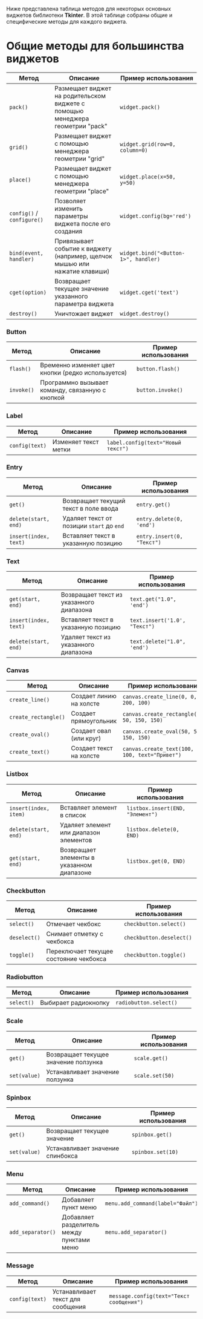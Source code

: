 <p>Ниже представлена таблица методов для некоторых основных виджетов библиотеки <strong>Tkinter</strong>.
В этой таблице собраны общие и специфические методы для каждого виджета.</p>
<h1>Общие методы для большинства виджетов</h1>
<table>
<thead>
<tr>
<th>Метод</th>
<th>Описание</th>
<th>Пример использования</th>
</tr>
</thead>
<tbody>
<tr>
<td><code>pack()</code></td>
<td>Размещает виджет на родительском виджете с помощью менеджера геометрии "pack"</td>
<td><code>widget.pack()</code></td>
</tr>
<tr>
<td><code>grid()</code></td>
<td>Размещает виджет с помощью менеджера геометрии "grid"</td>
<td><code>widget.grid(row=0, column=0)</code></td>
</tr>
<tr>
<td><code>place()</code></td>
<td>Размещает виджет с помощью менеджера геометрии "place"</td>
<td><code>widget.place(x=50, y=50)</code></td>
</tr>
<tr>
<td><code>config()</code> / <code>configure()</code></td>
<td>Позволяет изменить параметры виджета после его создания</td>
<td><code>widget.config(bg='red')</code></td>
</tr>
<tr>
<td><code>bind(event, handler)</code></td>
<td>Привязывает событие к виджету (например, щелчок мышью или нажатие клавиши)</td>
<td><code>widget.bind("&lt;Button-1&gt;", handler)</code></td>
</tr>
<tr>
<td><code>cget(option)</code></td>
<td>Возвращает текущее значение указанного параметра виджета</td>
<td><code>widget.cget('text')</code></td>
</tr>
<tr>
<td><code>destroy()</code></td>
<td>Уничтожает виджет</td>
<td><code>widget.destroy()</code></td>
</tr>
</tbody>
</table>
<h3>Button</h3>
<table>
<thead>
<tr>
<th>Метод</th>
<th>Описание</th>
<th>Пример использования</th>
</tr>
</thead>
<tbody>
<tr>
<td><code>flash()</code></td>
<td>Временно изменяет цвет кнопки (редко используется)</td>
<td><code>button.flash()</code></td>
</tr>
<tr>
<td><code>invoke()</code></td>
<td>Программно вызывает команду, связанную с кнопкой</td>
<td><code>button.invoke()</code></td>
</tr>
</tbody>
</table>
<h3>Label</h3>
<table>
<thead>
<tr>
<th>Метод</th>
<th>Описание</th>
<th>Пример использования</th>
</tr>
</thead>
<tbody>
<tr>
<td><code>config(text)</code></td>
<td>Изменяет текст метки</td>
<td><code>label.config(text="Новый текст")</code></td>
</tr>
</tbody>
</table>
<h3>Entry</h3>
<table>
<thead>
<tr>
<th>Метод</th>
<th>Описание</th>
<th>Пример использования</th>
</tr>
</thead>
<tbody>
<tr>
<td><code>get()</code></td>
<td>Возвращает текущий текст в поле ввода</td>
<td><code>entry.get()</code></td>
</tr>
<tr>
<td><code>delete(start, end)</code></td>
<td>Удаляет текст от позиции <code>start</code> до <code>end</code></td>
<td><code>entry.delete(0, 'end')</code></td>
</tr>
<tr>
<td><code>insert(index, text)</code></td>
<td>Вставляет текст в указанную позицию</td>
<td><code>entry.insert(0, "Текст")</code></td>
</tr>
</tbody>
</table>
<h3>Text</h3>
<table>
<thead>
<tr>
<th>Метод</th>
<th>Описание</th>
<th>Пример использования</th>
</tr>
</thead>
<tbody>
<tr>
<td><code>get(start, end)</code></td>
<td>Возвращает текст из указанного диапазона</td>
<td><code>text.get("1.0", 'end')</code></td>
</tr>
<tr>
<td><code>insert(index, text)</code></td>
<td>Вставляет текст в указанную позицию</td>
<td><code>text.insert('1.0', "Текст")</code></td>
</tr>
<tr>
<td><code>delete(start, end)</code></td>
<td>Удаляет текст из указанного диапазона</td>
<td><code>text.delete("1.0", 'end')</code></td>
</tr>
</tbody>
</table>
<h3>Canvas</h3>
<table>
<thead>
<tr>
<th>Метод</th>
<th>Описание</th>
<th>Пример использования</th>
</tr>
</thead>
<tbody>
<tr>
<td><code>create_line()</code></td>
<td>Создает линию на холсте</td>
<td><code>canvas.create_line(0, 0, 200, 100)</code></td>
</tr>
<tr>
<td><code>create_rectangle()</code></td>
<td>Создает прямоугольник</td>
<td><code>canvas.create_rectangle(50, 50, 150, 150)</code></td>
</tr>
<tr>
<td><code>create_oval()</code></td>
<td>Создает овал (или круг)</td>
<td><code>canvas.create_oval(50, 50, 150, 150)</code></td>
</tr>
<tr>
<td><code>create_text()</code></td>
<td>Создает текст на холсте</td>
<td><code>canvas.create_text(100, 100, text="Привет")</code></td>
</tr>
</tbody>
</table>
<h3>Listbox</h3>
<table>
<thead>
<tr>
<th>Метод</th>
<th>Описание</th>
<th>Пример использования</th>
</tr>
</thead>
<tbody>
<tr>
<td><code>insert(index, item)</code></td>
<td>Вставляет элемент в список</td>
<td><code>listbox.insert(END, "Элемент")</code></td>
</tr>
<tr>
<td><code>delete(start, end)</code></td>
<td>Удаляет элемент или диапазон элементов</td>
<td><code>listbox.delete(0, END)</code></td>
</tr>
<tr>
<td><code>get(start, end)</code></td>
<td>Возвращает элементы в указанном диапазоне</td>
<td><code>listbox.get(0, END)</code></td>
</tr>
</tbody>
</table>
<h3>Checkbutton</h3>
<table>
<thead>
<tr>
<th>Метод</th>
<th>Описание</th>
<th>Пример использования</th>
</tr>
</thead>
<tbody>
<tr>
<td><code>select()</code></td>
<td>Отмечает чекбокс</td>
<td><code>checkbutton.select()</code></td>
</tr>
<tr>
<td><code>deselect()</code></td>
<td>Снимает отметку с чекбокса</td>
<td><code>checkbutton.deselect()</code></td>
</tr>
<tr>
<td><code>toggle()</code></td>
<td>Переключает текущее состояние чекбокса</td>
<td><code>checkbutton.toggle()</code></td>
</tr>
</tbody>
</table>
<h3>Radiobutton</h3>
<table>
<thead>
<tr>
<th>Метод</th>
<th>Описание</th>
<th>Пример использования</th>
</tr>
</thead>
<tbody>
<tr>
<td><code>select()</code></td>
<td>Выбирает радиокнопку</td>
<td><code>radiobutton.select()</code></td>
</tr>
</tbody>
</table>
<h3>Scale</h3>
<table>
<thead>
<tr>
<th>Метод</th>
<th>Описание</th>
<th>Пример использования</th>
</tr>
</thead>
<tbody>
<tr>
<td><code>get()</code></td>
<td>Возвращает текущее значение ползунка</td>
<td><code>scale.get()</code></td>
</tr>
<tr>
<td><code>set(value)</code></td>
<td>Устанавливает значение ползунка</td>
<td><code>scale.set(50)</code></td>
</tr>
</tbody>
</table>
<h3>Spinbox</h3>
<table>
<thead>
<tr>
<th>Метод</th>
<th>Описание</th>
<th>Пример использования</th>
</tr>
</thead>
<tbody>
<tr>
<td><code>get()</code></td>
<td>Возвращает текущее значение</td>
<td><code>spinbox.get()</code></td>
</tr>
<tr>
<td><code>set(value)</code></td>
<td>Устанавливает значение спинбокса</td>
<td><code>spinbox.set(10)</code></td>
</tr>
</tbody>
</table>
<h3>Menu</h3>
<table>
<thead>
<tr>
<th>Метод</th>
<th>Описание</th>
<th>Пример использования</th>
</tr>
</thead>
<tbody>
<tr>
<td><code>add_command()</code></td>
<td>Добавляет пункт меню</td>
<td><code>menu.add_command(label="Файл")</code></td>
</tr>
<tr>
<td><code>add_separator()</code></td>
<td>Добавляет разделитель между пунктами меню</td>
<td><code>menu.add_separator()</code></td>
</tr>
</tbody>
</table>
<h3>Message</h3>
<table>
<thead>
<tr>
<th>Метод</th>
<th>Описание</th>
<th>Пример использования</th>
</tr>
</thead>
<tbody>
<tr>
<td><code>config(text)</code></td>
<td>Устанавливает текст для сообщения</td>
<td><code>message.config(text="Текст сообщения")</code></td>
</tr>
</tbody>
</table>
